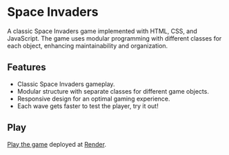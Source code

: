 # Space Invaders 

A classic Space Invaders game implemented with HTML, CSS, and JavaScript. The game uses modular programming with different classes for each object, enhancing maintainability and organization.

## Features

- Classic Space Invaders gameplay.
- Modular structure with separate classes for different game objects.
- Responsive design for an optimal gaming experience.
- Each wave gets faster to test the player, try it out!

## Play

[Play the game](https://space-invaders-rvfv.onrender.com) deployed at [Render](https://render.com/).
